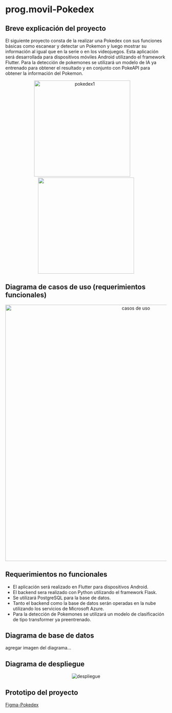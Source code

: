 # prog.movil-Pokedex

## Breve explicación del proyecto
El siguiente proyecto consta de la realizar una Pokedex con sus funciones básicas como escanear y detectar un Pokemon y luego mostrar su información
al igual que en la serie o en los videojuegos. Esta aplicación será desarrollada para dispositivos móviles Android utilizando el framework Flutter.
Para la detección de pokemones se utilizará un modelo de IA ya entrenado para obtener el resultado y en conjunto con PokeAPI para obtener la información
del Pokemon.
<p align="center">
  <img src="https://github.com/NACB654/prog.movil-Pokedex/assets/140445183/76ef19bf-2a11-4597-a233-952bd8373c33" alt="pokedex1" width="300px"/>
  &nbsp &nbsp &nbsp
  <img src="https://github.com/NACB654/prog.movil-Pokedex/assets/140445183/c5f1e765-aa7d-418d-ae56-58d39f48bbfb" alt"pokedex2" width="300px"/>
</p>

## Diagrama de casos de uso (requerimientos funcionales)
<p align="center">
  <img src="https://github.com/NACB654/prog.movil-Pokedex/assets/140445183/5392a4a0-55f5-4aea-b82c-22827cf11c07" alt="casos de uso" width="800px"/>
</p>

## Requerimientos no funcionales
- El aplicación será realizado en Flutter para dispositivos Android.
- El backend sera realizado con Python utilizando el framework Flask.
- Se utilizará PostgreSQL para la base de datos.
- Tanto el backend como la base de datos serán operadas en la nube utilizando los servicios de Microsoft Azure.
- Para la detección de Pokemones se utilizará un modelo de clasificación de tipo transformer ya preentrenado.
 
## Diagrama de base de datos
agregar imagen del diagrama...

## Diagrama de despliegue

<p align="center">
  <img src="https://github.com/NACB654/prog.movil-Pokedex/assets/112772800/2a052f91-88fe-4a96-9f92-3a42d2158e2e" alt="despliegue"/>
</p>


## Prototipo del proyecto
[Figma-Pokedex]

[Figma-Pokedex]: https://www.figma.com/file/2gCQSVnbD8AxOpzM4kIJ56/Pokedex?type=design&mode=design&t=MGWz17h9MrwZGsDE-1
